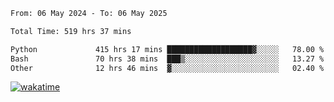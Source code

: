 <!--START_SECTION:waka-->

```txt
From: 06 May 2024 - To: 06 May 2025

Total Time: 519 hrs 37 mins

Python             415 hrs 17 mins ███████████████████▓░░░░░   78.00 %
Bash               70 hrs 38 mins  ███▒░░░░░░░░░░░░░░░░░░░░░   13.27 %
Other              12 hrs 46 mins  ▓░░░░░░░░░░░░░░░░░░░░░░░░   02.40 %
```

<!--END_SECTION:waka-->
[![wakatime](https://wakatime.com/badge/user/5f89a63a-5294-4958-ad30-2b3455e63f2a.svg)](https://wakatime.com/@5f89a63a-5294-4958-ad30-2b3455e63f2a)
